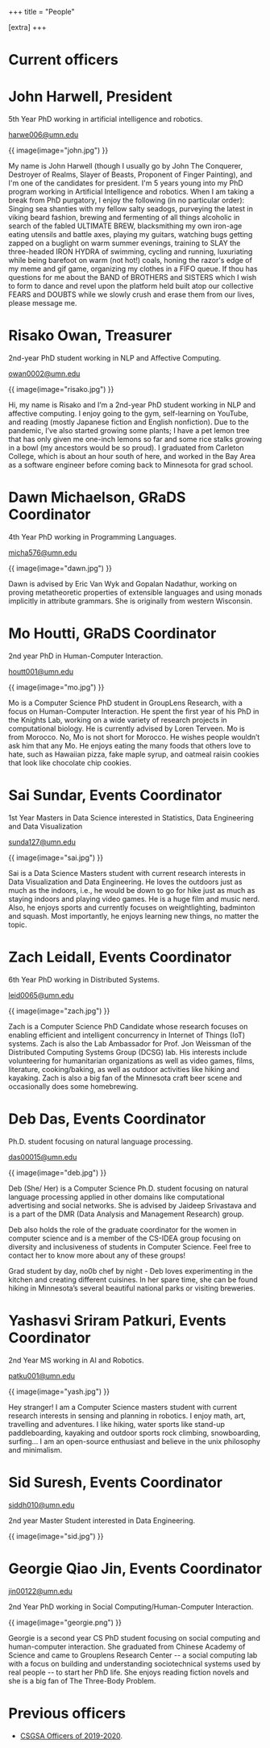 +++
title = "People"

[extra]
+++

# Current officers

# John Harwell, President
5th Year PhD working in artificial intelligence and robotics.

<harwe006@umn.edu>

{{ image(image="john.jpg") }}

My name is John Harwell (though I usually go by John The Conquerer, Destroyer of Realms, Slayer of Beasts, Proponent of Finger Painting), and I'm one of the candidates for president. I'm 5 years young into my PhD program working in Artificial Intelligence and robotics. When I am taking a break from PhD purgatory, I enjoy the following (in no particular order): Singing sea shanties with my fellow salty seadogs, purveying the latest in viking beard fashion, brewing and fermenting of all things alcoholic in search of the fabled ULTIMATE BREW, blacksmithing my own iron-age eating utensils and battle axes, playing my guitars, watching bugs getting zapped on a buglight on warm summer evenings, training to SLAY the three-headed IRON HYDRA of swimming, cycling and running, luxuriating while being barefoot on warm (not hot!) coals, honing the razor's edge of my meme and gif game, organizing my clothes in a FIFO queue. If thou has questions for me about the BAND of BROTHERS and SISTERS which I wish to form to dance and revel upon the platform held built atop our collective FEARS and DOUBTS while we slowly crush and erase them from our lives, please message me.

# Risako Owan, Treasurer
2nd-year PhD student working in NLP and Affective Computing.

<owan0002@umn.edu>

{{ image(image="risako.jpg") }}

Hi, my name is Risako and I’m a 2nd-year PhD student working in NLP and affective computing. I enjoy going to the gym, self-learning on YouTube, and reading (mostly Japanese fiction and English nonfiction). Due to the pandemic, I’ve also started growing some plants; I have a pet lemon tree that has only given me one-inch lemons so far and some rice stalks growing in a bowl (my ancestors would be so proud). I graduated from Carleton College, which is about an hour south of here, and worked in the Bay Area as a software engineer before coming back to Minnesota for grad school.

# Dawn Michaelson, GRaDS Coordinator
4th Year PhD working in Programming Languages.

<micha576@umn.edu>

{{ image(image="dawn.jpg") }}

Dawn is advised by Eric Van Wyk and Gopalan Nadathur, working on proving metatheoretic properties of extensible languages and using monads implicitly in attribute grammars.  She is originally from western Wisconsin.

# Mo Houtti, GRaDS Coordinator
2nd year PhD in Human-Computer Interaction.

<houtt001@umn.edu>

{{ image(image="mo.jpg") }}

Mo is a Computer Science PhD student in GroupLens Research, with a focus on Human-Computer Interaction. He spent the first year of his PhD in the Knights Lab, working on a wide variety of research projects in computational biology. He is currently advised by Loren Terveen. Mo is from Morocco. No, Mo is not short for Morocco. He wishes people wouldn’t ask him that any Mo. He enjoys eating the many foods that others love to hate, such as Hawaiian pizza, fake maple syrup, and oatmeal raisin cookies that look like chocolate chip cookies.

# Sai Sundar, Events Coordinator
1st Year Masters in Data Science interested in Statistics, Data Engineering and Data Visualization

<sunda127@umn.edu>

{{ image(image="sai.jpg") }}

Sai  is a Data Science Masters student with current research interests in Data Visualization and Data Engineering. He loves the outdoors just as much as the indoors, i.e., he would be down to go for hike just as much as staying indoors and playing video games. He is a huge film and music nerd. Also, he enjoys sports and currently focuses on weightlighting, badminton and squash. Most importantly, he enjoys learning new things, no matter the topic. 

# Zach Leidall, Events Coordinator
6th Year PhD working in Distributed Systems.

<leid0065@umn.edu>

{{ image(image="zach.jpg") }}

Zach is a Computer Science PhD Candidate whose research focuses on enabling efficient and intelligent concurrency in Internet of Things (IoT) systems. Zach is also the Lab Ambassador for Prof. Jon Weissman of the Distributed Computing Systems Group (DCSG) lab. His interests include volunteering for humanitarian organizations as well as video games, films, literature, cooking/baking, as well as outdoor activities like hiking and kayaking. Zach is also a big fan of the Minnesota craft beer scene and occasionally does some homebrewing.

# Deb Das, Events Coordinator
Ph.D. student focusing on natural language processing.

<das00015@umn.edu>

{{ image(image="deb.jpg") }}

Deb (She/ Her) is a Computer Science Ph.D. student focusing on natural language processing applied in other domains like computational advertising and social networks. She is advised by Jaideep Srivastava and is a part of the DMR (Data Analysis and Management Research) group. 

Deb also holds the role of the graduate coordinator for the women in computer science and is a member of the CS-IDEA group focusing on diversity and inclusiveness of students in Computer Science.  Feel free to contact her to know more about any of these groups! 

Grad student by day, no0b chef by night - Deb loves experimenting in the kitchen and creating different cuisines. In her spare time, she can be found hiking in Minnesota’s several beautiful national parks or visiting breweries.

# Yashasvi Sriram Patkuri, Events Coordinator
2nd Year MS working in AI and Robotics.

<patku001@umn.edu>

{{ image(image="yash.jpg") }}

Hey stranger!
I am a Computer Science masters student with current research interests in sensing and planning in robotics.
I enjoy math, art, travelling and adventures.
I like hiking, water sports like stand-up paddleboarding, kayaking and outdoor sports rock climbing, snowboarding, surfing...
I am an open-source enthusiast and believe in the unix philosophy and minimalism.

# Sid Suresh, Events Coordinator
<siddh010@umn.edu>

2nd year Master Student interested in Data Engineering.

{{ image(image="sid.jpg") }}

# Georgie Qiao Jin, Events Coordinator
<jin00122@umn.edu>

2nd Year PhD working in Social Computing/Human-Computer Interaction.

{{ image(image="georgie.png") }}

Georgie is a second year CS PhD student focusing on social computing and human-computer interaction. She graduated from Chinese Academy of Science and came to Grouplens Research Center -- a social computing lab with a focus on building and understanding sociotechnical systems used by real people -- to start her PhD life. She enjoys reading fiction novels and she is a big fan of The Three-Body Problem.

# Previous officers

- [CSGSA Officers of 2019-2020](/people2019-2020).
